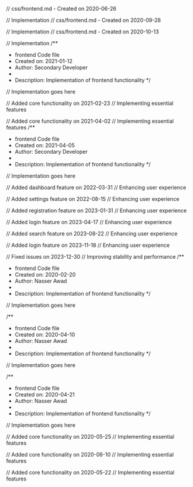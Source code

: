 // css/frontend.md - Created on 2020-06-26

// Implementation
// css/frontend.md - Created on 2020-09-28

// Implementation
// css/frontend.md - Created on 2020-10-13

// Implementation
/**
 * frontend Code file
 * Created on: 2021-01-12
 * Author: Secondary Developer
 *
 * Description: Implementation of frontend functionality
 */
 
// Implementation goes here


// Added core functionality on 2021-02-23
// Implementing essential features

// Added core functionality on 2021-04-02
// Implementing essential features
/**
 * frontend Code file
 * Created on: 2021-04-05
 * Author: Secondary Developer
 *
 * Description: Implementation of frontend functionality
 */
 
// Implementation goes here


// Added dashboard feature on 2022-03-31
// Enhancing user experience

// Added settings feature on 2022-08-15
// Enhancing user experience

// Added registration feature on 2023-01-31
// Enhancing user experience

// Added login feature on 2023-04-17
// Enhancing user experience

// Added search feature on 2023-08-22
// Enhancing user experience

// Added login feature on 2023-11-18
// Enhancing user experience

// Fixed issues on 2023-12-30
// Improving stability and performance
/**
 * frontend Code file
 * Created on: 2020-02-20
 * Author: Nasser Awad
 *
 * Description: Implementation of frontend functionality
 */
 
// Implementation goes here

/**
 * frontend Code file
 * Created on: 2020-04-10
 * Author: Nasser Awad
 *
 * Description: Implementation of frontend functionality
 */
 
// Implementation goes here

/**
 * frontend Code file
 * Created on: 2020-04-21
 * Author: Nasser Awad
 *
 * Description: Implementation of frontend functionality
 */
 
// Implementation goes here


// Added core functionality on 2020-05-25
// Implementing essential features

// Added core functionality on 2020-06-10
// Implementing essential features

// Added core functionality on 2020-05-22
// Implementing essential features
